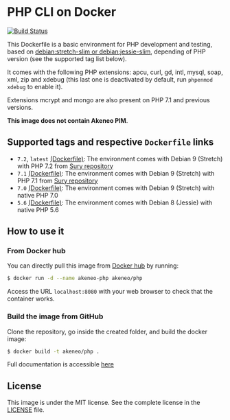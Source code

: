 # PHP CLI on Docker

[![Build Status](https://travis-ci.org/akeneo/Dockerfiles.svg)](https://travis-ci.org/akeneo/Dockerfiles)

This Dockerfile is a basic environment for PHP development and testing, based on [debian:stretch-slim or debian:jessie-slim](https://hub.docker.com/_/debian/), depending of PHP version (see the supported tag list below).

It comes with the following PHP extensions: apcu, curl, gd, intl, mysql, soap, xml, zip and xdebug (this last one is deactivated by default, run `phpenmod xdebug` to enable it).

Extensions mcrypt and mongo are also present on PHP 7.1 and previous versions.

**This image does not contain Akeneo PIM**.

## Supported tags and respective `Dockerfile` links

- `7.2`, `latest` [(Dockerfile)](https://github.com/akeneo/Dockerfiles/blob/master/php/7.2/Dockerfile): The environment comes with Debian 9 (Stretch) with PHP 7.2 from [Sury repository](https://deb.sury.org/)
- `7.1` [(Dockerfile)](https://github.com/akeneo/Dockerfiles/blob/master/php/7.1/Dockerfile): The environment comes with Debian 9 (Stretch) with PHP 7.1 from [Sury repository](https://deb.sury.org/)
- `7.0` [(Dockerfile)](https://github.com/akeneo/Dockerfiles/blob/master/php/7.0/Dockerfile): The environment comes with Debian 9 (Stretch) with native PHP 7.0
- `5.6` [(Dockerfile)](https://github.com/akeneo/Dockerfiles/blob/master/php/5.6/Dockerfile): The environment comes with Debian 8 (Jessie) with native PHP 5.6

## How to use it

### From Docker hub

You can directly pull this image from [Docker hub](https://hub.docker.com/r/akeneo/apache-php/) by running:

```bash
$ docker run -d --name akeneo-php akeneo/php
```

Access the URL `localhost:8080` with your web browser to check that the container works.

### Build the image from GitHub

Clone the repository, go inside the created folder, and build the docker image:

```bash
$ docker build -t akeneo/php .
```

Full documentation is accessible [here](https://github.com/akeneo/Dockerfiles#how-to-use-these-images)

## License

This image is under the MIT license. See the complete license in the [LICENSE](https://github.com/akeneo/Dockerfiles/blob/master/LICENSE) file.
